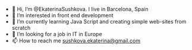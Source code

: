 - 👋 Hi, I’m @EkaterinaSushkova. I live in Barcelona, Spain
- 👀 I’m interested in front end development
- 🌱 I’m currently learning Java Script and creating simple web-sites from scratch 
- 💞️ I’m looking for a job in IT in Europe
- 📫 How to reach me sushkova.ekaterina@gmail.com

<!---
EkaterinaSushkova/EkaterinaSushkova is a ✨ special ✨ repository because its `README.md` (this file) appears on your GitHub profile.
You can click the Preview link to take a look at your changes.
--->
